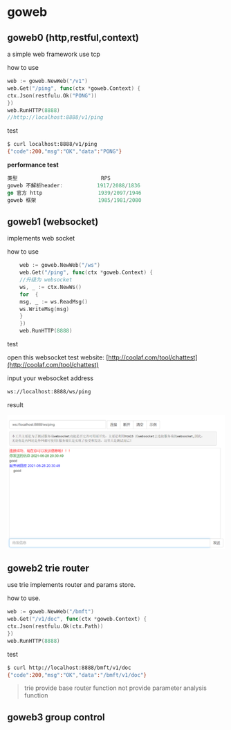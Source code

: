 # goweb

## goweb0 (http,restful,context)

a simple web framework use tcp

how to use

```go
web := goweb.NewWeb("/v1")
web.Get("/ping", func(ctx *goweb.Context) {
ctx.Json(restfulu.Ok("PONG"))
})
web.RunHTTP(8888)
//http://localhost:8888/v1/ping
```
test

```bash
$ curl localhost:8888/v1/ping
{"code":200,"msg":"OK","data":"PONG"}
```

**performance test**

```go
类型                           RPS
goweb 不解析header:           1917/2088/1836
go 官方 http                  1939/2097/1946
goweb 框架                    1985/1981/2080
```

## goweb1 (websocket)

implements web socket


how to use

```go
    web := goweb.NewWeb("/ws")
    web.Get("/ping", func(ctx *goweb.Context) {
    //升级为 websocket
    ws, _ := ctx.NewWs()
    for  {
    msg, _ := ws.ReadMsg()
    ws.WriteMsg(msg)
    }
    })
    web.RunHTTP(8888)
```

test

open this websocket test website: [http://coolaf.com/tool/chattest](http://coolaf.com/tool/chattest)

input your websocket address 

```bash
ws://localhost:8888/ws/ping
```

result

![web](/img/websocket1.png)

## goweb2 trie router

use trie implements router and params store.

how to use.

```go
web := goweb.NewWeb("/bmft")
web.Get("/v1/doc", func(ctx *goweb.Context) {
ctx.Json(restfulu.Ok(ctx.Path))
})
web.RunHTTP(8888)
```

test 

```bash
$ curl http://localhost:8888/bmft/v1/doc
{"code":200,"msg":"OK","data":"/bmft/v1/doc"}
```

> trie provide base router function not provide parameter analysis function




## goweb3 group control


